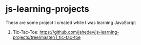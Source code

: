 # js-learning-projects
These are some project I created while I was learning JavaScript

1. Tic-Tac-Toe: https://github.com/jahedev/js-learning-projects/tree/master/1_tic-tac-toe
